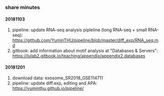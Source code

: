 ### share minutes
#### 20181103
1.  pipeline: update RNA-seq analysis pipleline (long RNA-seq + small RNA-seq): https://github.com/YuminTHU/pipeline/blob/master/diff_exp/RNA_seq.md
2.  gitbook: add information about motif analysis at "Databases & Servers": https://lulab2.gitbook.io/teaching/appendix/appendix2.databases

#### 20181201
1. download data: exosome_SR2018_GSE114711
2. pipeline: update diff.exp, editing and APA: https://yuminthu.github.io/pipeline/
